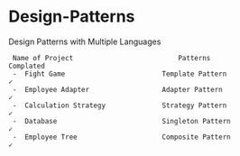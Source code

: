 # Design-Patterns
 
 Design Patterns with Multiple Languages
 
     Name of Project                          Patterns                         Complated
     -  Fight Game                        Template Pattern                        ✓
     -  Employee Adapter                  Adapter Pattern                         ✓
     -  Calculation Strategy              Strategy Pattern                        ✓
     -  Database                          Singleton Pattern                       ✓
     -  Employee Tree                     Composite Pattern                       ✓
